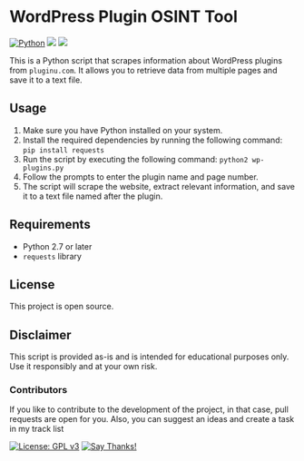 # WordPress Plugin OSINT Tool

[![Python](https://img.shields.io/badge/Python-%E2%89%A5%203.x-yellow.svg)](https://www.python.org/) 
<img src="https://img.shields.io/badge/Developed%20on-kali%20linux-blueviolet">
<img src="https://img.shields.io/badge/Maintained%3F-Yes-96c40f">

This is a Python script that scrapes information about WordPress plugins from `pluginu.com`. It allows you to retrieve data from multiple pages and save it to a text file.

## Usage

1. Make sure you have Python installed on your system.
2. Install the required dependencies by running the following command:
```pip install requests```
3. Run the script by executing the following command:
```python2 wp-plugins.py```
4. Follow the prompts to enter the plugin name and page number.
5. The script will scrape the website, extract relevant information, and save it to a text file named after the plugin.

## Requirements

- Python 2.7 or later
- `requests` library

## License

This project is open source. 

## Disclaimer

This script is provided as-is and is intended for educational purposes only. Use it responsibly and at your own risk.


### Contributors
If you like to contribute to the development of the project, in that case, pull requests are open for you.
Also, you can suggest an ideas and create a task in my track list

[![License: GPL v3](https://img.shields.io/badge/License-GPL%20v3-blue.svg)](http://www.gnu.org/licenses/gpl-3.0) [![Say Thanks!](https://img.shields.io/badge/Say%20Thanks-!-1EAEDB.svg)](https://saythanks.io/to/stanislav-web)  



